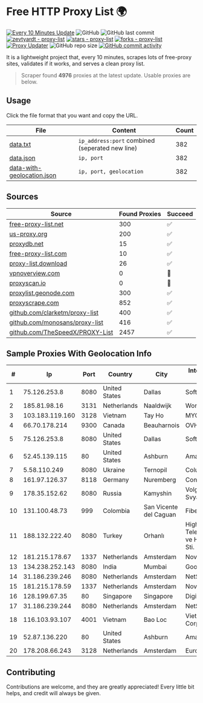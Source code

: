 
# Free HTTP Proxy List 🌍

[![Every 10 Minutes Update](https://github.com/mertguvencli/http-proxy-list/actions/workflows/main.yml/badge.svg?branch=main)](https://github.com/mertguvencli/http-proxy-list/actions/workflows/main.yml)
![GitHub](https://img.shields.io/github/license/mertguvencli/http-proxy-list)
![GitHub last commit](https://img.shields.io/github/last-commit/mertguvencli/http-proxy-list)
[![zevtyardt - proxy-list](https://img.shields.io/static/v1?label=zevtyardt&message=proxy-list&color=blue&logo=github)](https://github.com/zevtyardt/proxy-list "Go to GitHub repo")
[![stars - proxy-list](https://img.shields.io/github/stars/zevtyardt/proxy-list?style=social)](https://github.com/zevtyardt/proxy-list)
[![forks - proxy-list](https://img.shields.io/github/forks/zevtyardt/proxy-list?style=social)](https://github.com/zevtyardt/proxy-list)
[![Proxy Updater](https://github.com/zevtyardt/proxy-list/workflows/Proxy%20Updater/badge.svg)](https://github.com/zevtyardt/proxy-list/actions?query=workflow:"Proxy+Updater")
![GitHub repo size](https://img.shields.io/github/repo-size/zevtyardt/proxy-list)
[![GitHub commit activity](https://img.shields.io/github/commit-activity/m/zevtyardt/proxy-list?logo=commits)](https://github.com/zevtyardt/proxy-list/commits/main)

It is a lightweight project that, every 10 minutes, scrapes lots of free-proxy sites, validates if it works, and serves a clean proxy list.

> Scraper found **4976** proxies at the latest update. Usable proxies are below.

## Usage

Click the file format that you want and copy the URL.

|File|Content|Count|
|----|-------|-----|
|[data.txt](https://raw.githubusercontent.com/mertguvencli/http-proxy-list/main/proxy-list/data.txt)|`ip_address:port` combined (seperated new line)|382|
|[data.json](https://raw.githubusercontent.com/mertguvencli/http-proxy-list/main/proxy-list/data.json)|`ip, port`|382|
|[data-with-geolocation.json](https://raw.githubusercontent.com/mertguvencli/http-proxy-list/main/proxy-list/data-with-geolocation.json)|`ip, port, geolocation`|382|

## Sources

|Source|Found Proxies|Succeed|
|------|-------------|-------|
|[free-proxy-list.net](https://free-proxy-list.net)|300|✅|
|[us-proxy.org](https://www.us-proxy.org)|200|✅|
|[proxydb.net](http://proxydb.net)|15|✅|
|[free-proxy-list.com](https://free-proxy-list.com/?page=&port=&type%5B%5D=http&type%5B%5D=https&up_time=0&search=Search)|10|✅|
|[proxy-list.download](https://www.proxy-list.download/HTTP)|26|✅|
|[vpnoverview.com](https://vpnoverview.com/privacy/anonymous-browsing/free-proxy-servers)|0|🚫|
|[proxyscan.io](https://www.proxyscan.io)|0|🚫|
|[proxylist.geonode.com](https://proxylist.geonode.com/api/proxy-list?limit=300&page=1&sort_by=lastChecked&sort_type=desc&protocols=http,https)|300|✅|
|[proxyscrape.com](https://api.proxyscrape.com/v2/?request=displayproxies&protocol=http&timeout=10000&country=all&ssl=all&anonymity=all)|852|✅|
|[github.com/clarketm/proxy-list](https://raw.githubusercontent.com/clarketm/proxy-list/master/proxy-list-raw.txt)|400|✅|
|[github.com/monosans/proxy-list](https://raw.githubusercontent.com/monosans/proxy-list/main/proxies/http.txt)|416|✅|
|[github.com/TheSpeedX/PROXY-List](https://raw.githubusercontent.com/TheSpeedX/PROXY-List/master/http.txt)|2457|✅|


## Sample Proxies With Geolocation Info

|#|Ip|Port|Country|City|Internet Service Provider|
|-|--|----|-------|----|-------------------------|
|1|75.126.253.8|8080|United States|Dallas|SoftLayer|
|2|185.81.98.16|3131|Netherlands|Naaldwijk|WorldStream B.V.|
|3|103.183.119.160|3128|Vietnam|Tay Ho|MYCLOUD|
|4|66.70.178.214|9300|Canada|Beauharnois|OVH SAS|
|5|75.126.253.8|8080|United States|Dallas|SoftLayer|
|6|52.45.139.115|80|United States|Ashburn|Amazon.com, Inc.|
|7|5.58.110.249|8080|Ukraine|Ternopil|Columbus|
|8|161.97.126.37|8118|Germany|Nuremberg|Contabo GmbH|
|9|178.35.152.62|8080|Russia|Kamyshin|Volgograd Electro Svyaz|
|10|131.100.48.73|999|Colombia|San Vicente del Caguan|Fibernet TV SAS|
|11|188.132.222.40|8080|Turkey|Orhanlı|High Speed Telekomunikasyon ve Hab. Hiz. Ltd. Sti.|
|12|181.215.178.67|1337|Netherlands|Amsterdam|NovoServe B.V.|
|13|134.238.252.143|8080|India|Mumbai|Google LLC|
|14|31.186.239.246|8080|Netherlands|Amsterdam|NetSkope Inc|
|15|181.215.178.59|1337|Netherlands|Amsterdam|NovoServe B.V.|
|16|128.199.67.35|80|Singapore|Singapore|DigitalOcean, LLC|
|17|31.186.239.244|8080|Netherlands|Amsterdam|NetSkope Inc|
|18|116.103.93.107|4001|Vietnam|Bao Loc|Viettel Corporation|
|19|52.87.136.220|80|United States|Ashburn|Amazon.com, Inc.|
|20|178.208.66.243|3128|Netherlands|Amsterdam|EuroByte LLC|



## Contributing

Contributions are welcome, and they are greatly appreciated! Every
little bit helps, and credit will always be given.

